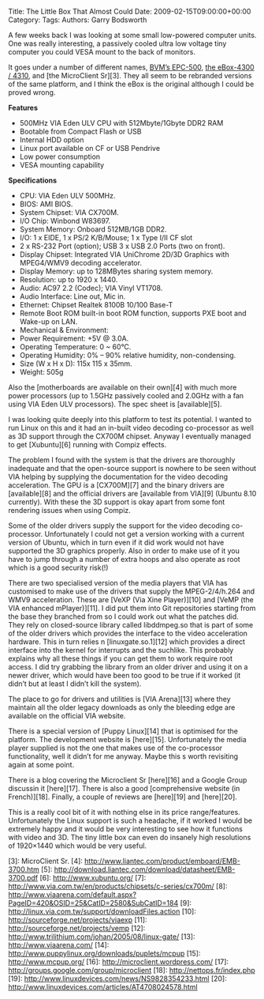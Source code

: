 Title: The Little Box That Almost Could
Date: 2009-02-15T09:00:00+00:00
Category: 
Tags: 
Authors: Garry Bodsworth

A few weeks back I was looking at some small low-powered computer units. One was really interesting, a passively cooled ultra low voltage tiny computer you could VESA mount to the back of monitors.

It goes under a number of different names, [BVM&#8217;s EPC-500][1], [the eBox-4300 / 4310][2], and [the MicroClient Sr][3]. They all seem to be rebranded versions of the same platform, and I think the eBox is the original although I could be proved wrong.

**Features**  
* 500MHz VIA Eden ULV CPU with 512Mbyte/1Gbyte DDR2 RAM  
* Bootable from Compact Flash or USB  
* Internal HDD option  
* Linux port available on CF or USB Pendrive  
* Low power consumption  
* VESA mounting capability 

**Specifications**  
* CPU: VIA Eden ULV 500MHz.  
* BIOS: AMI BIOS.  
* System Chipset: VIA CX700M.  
* I/O Chip: Winbond W83697.  
* System Memory: Onboard 512MB/1GB DDR2.  
* I/O: 1 x EIDE, 1 x PS/2 K/B/Mouse; 1 x Type I/II CF slot  
* 2 x RS-232 Port (option); USB 3 x USB 2.0 Ports (two on front).  
* Display Chipset: Integrated VIA UniChrome 2D/3D Graphics with MPEG4/WMV9 decoding accelerator.  
* Display Memory: up to 128MBytes sharing system memory.  
* Resolution: up to 1920 x 1440.  
* Audio: AC97 2.2 (Codec); VIA Vinyl VT1708.  
* Audio Interface: Line out, Mic in.  
* Ethernet: Chipset Realtek 8100B 10/100 Base-T  
* Remote Boot ROM built-in boot ROM function, supports PXE boot and Wake-up on LAN.  
* Mechanical & Environment:  
* Power Requirement: +5V @ 3.0A.  
* Operating Temperature: 0 ~ 60°C.  
* Operating Humidity: 0% &#8211; 90% relative humidity, non-condensing.  
* Size (W x H x D): 115x 115 x 35mm.  
* Weight: 505g

Also the [motherboards are available on their own][4] with much more power processors (up to 1.5GHz passively cooled and 2.0GHz with a fan using VIA Eden ULV processors). The spec sheet is [available][5].

I was looking quite deeply into this platform to test its potential. I wanted to run Linux on this and it had an in-built video decoding co-processor as well as 3D support through the CX700M chipset. Anyway I eventually managed to get [Xubuntu][6] running with Compiz effects.

The problem I found with the system is that the drivers are thoroughly inadequate and that the open-source support is nowhere to be seen without VIA helping by supplying the documentation for the video decoding acceleration. The GPU is a [CX700M][7] and the binary drivers are [available][8] and the official drivers are [available from VIA][9] (Ubuntu 8.10 currently). With these the 3D support is okay apart from some font rendering issues when using Compiz.

Some of the older drivers supply the support for the video decoding co-processor. Unfortunately I could not get a version working with a current version of Ubuntu, which in turn even if it did work would not have supported the 3D graphics properly. Also in order to make use of it you have to jump through a number of extra hoops and also operate as root which is a good security risk(!)

There are two specialised version of the media players that VIA has customised to make use of the drivers that supply the MPEG-2/4/h.264 and WMV9 acceleration. These are [VeXP (Via Xine Player)][10] and [VeMP (the VIA enhanced mPlayer)][11]. I did put them into Git repositories starting from the base they branched from so I could work out what the patches did. They rely on closed-source library called libddmpeg.so that is part of some of the older drivers which provides the interface to the video acceleration hardware. This in turn relies n [linuxgate.so.1][12] which provides a direct interface into the kernel for interrupts and the suchlike. This probably explains why all these things if you can get them to work require root access. I did try grabbing the library from an older driver and using it on a newer driver, which would have been too good to be true if it worked (it didn&#8217;t but at least I didn&#8217;t kill the system).

The place to go for drivers and utilities is [VIA Arena][13] where they maintain all the older legacy downloads as only the bleeding edge are available on the official VIA website.

There is a special version of [Puppy Linux][14] that is optimised for the platform. The development website is [here][15]. Unfortunately the media player supplied is not the one that makes use of the co-processor functionality, well it didn&#8217;t for me anyway. Maybe this s worth revisiting again at some point.

There is a blog covering the Microclient Sr [here][16] and a Google Group discussin it [here][17]. There is also a good [comprehensive website (in French)][18]. Finally, a couple of reviews are [here][19] and [here][20].

This is a really cool bit of it with nothing else in its price range/features. Unfortunately the Linux support is such a headache, if it worked I would be extremely happy and it would be very interesting to see how it functions with video and 3D. The tiny little box can even do insanely high resolutions of 1920&#215;1440 which would be very useful.

 [1]: http://www.bvm-store.com/ProductDetail.asp?fdProductId=486
 [2]: http://www.compactpc.com.tw/ebox-4300.htm
 [3]: MicroClient Sr.
 [4]: http://www.liantec.com/product/emboard/EMB-3700.htm
 [5]: http://download.liantec.com/download/datasheet/EMB-3700.pdf
 [6]: http://www.xubuntu.org/
 [7]: http://www.via.com.tw/en/products/chipsets/c-series/cx700m/
 [8]: http://www.viaarena.com/default.aspx?PageID=420&OSID=25&CatID=2580&SubCatID=184
 [9]: http://linux.via.com.tw/support/downloadFiles.action
 [10]: http://sourceforge.net/projects/viaexp
 [11]: http://sourceforge.net/projects/vemp
 [12]: http://www.trilithium.com/johan/2005/08/linux-gate/
 [13]: http://www.viaarena.com/
 [14]: http://www.puppylinux.org/downloads/puplets/mcpup
 [15]: http://www.mcpup.org/
 [16]: http://microclient.wordpress.com/
 [17]: http://groups.google.com/group/microclient
 [18]: http://nettops.fr/index.php
 [19]: http://www.linuxdevices.com/news/NS9828354233.html
 [20]: http://www.linuxdevices.com/articles/AT4708024578.html